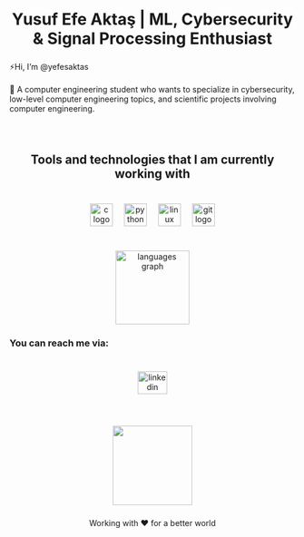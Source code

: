 <h1 align="center">Yusuf Efe Aktaş | ML, Cybersecurity & Signal Processing Enthusiast</h1>

###

<p align="left">⚡Hi, I’m @yefesaktas<br><br>💎 A computer engineering student who wants to specialize in cybersecurity, low-level computer engineering topics, and scientific projects involving computer engineering.</p>

###

<br clear="both">

<h2 align="center">Tools and technologies that I am currently working with</h2>

###

<br clear="both">

<div align="center">
  <img src="https://skillicons.dev/icons?i=c" height="40" alt="c logo"  />
  <img width="12" />
  <img src="https://skillicons.dev/icons?i=py" height="40" alt="python logo"  />
  <img width="12" />
  <img src="https://skillicons.dev/icons?i=linux" height="40" alt="linux logo"  />
  <img width="12" />
  <img src="https://cdn.simpleicons.org/git/F05032" height="40" alt="git logo"  />
</div>

###

<br clear="both">

<div align="center">
  <img src="https://github-readme-stats.vercel.app/api/top-langs?username=yefesaktas&locale=en&hide_title=false&layout=compact&card_width=320&langs_count=5&theme=nightowl&hide_border=false&order=2" height="130" alt="languages graph"  />
</div>

###

<h3 align="left">You can reach me via:</h3>

###

<br clear="both">

<div align="center">
  <a href="https://www.linkedin.com/in/yefesaktas/" target="_blank">
     <img src="https://raw.githubusercontent.com/maurodesouza/profile-readme-generator/master/src/assets/icons/social/linkedin/default.svg" width="52" height="40" alt="linkedin logo"  />
  </a>
</div>

###

<h1 align="left"></h1>

###

<br clear="both">

<div align="center">
  <img height="140" src="https://i.giphy.com/media/v1.Y2lkPTc5MGI3NjExaHZvOWlmMmZsdHk4b3Nrd2hlNHIybm42YjNyMDhjN3ZzZm50YWVlbiZlcD12MV9pbnRlcm5hbF9naWZfYnlfaWQmY3Q9Zw/FoVzfcqCDSb7zCynOp/giphy.gif"  />
</div>

###

<p align="center">Working with ❤️ for a better world</p>

###

<!---
yefesaktas/yefesaktas is a ✨ special ✨ repository because its `README.md` (this file) appears on your GitHub profile.
You can click the Preview link to take a look at your changes.
--->
